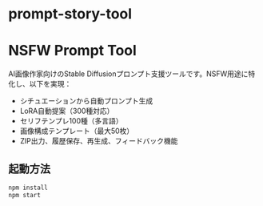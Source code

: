 # prompt-story-tool
# NSFW Prompt Tool

AI画像作家向けのStable Diffusionプロンプト支援ツールです。NSFW用途に特化し、以下を実現：
- シチュエーションから自動プロンプト生成
- LoRA自動提案（300種対応）
- セリフテンプレ100種（多言語）
- 画像構成テンプレート（最大50枚）
- ZIP出力、履歴保存、再生成、フィードバック機能

## 起動方法
```bash
npm install
npm start
```
